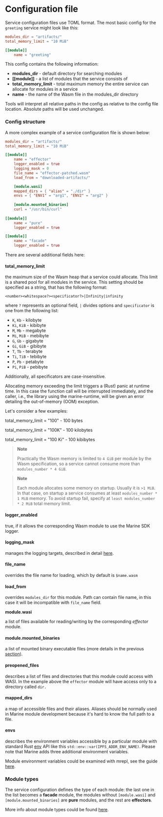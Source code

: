 # Configuration file

Service configuration files use TOML format. The most basic config for the `greeting` service might look like this:

```toml
modules_dir = "artifacts/"
total_memory_limit = "10 MiB"

[[module]]
    name = "greeting"
```

This config contains the following information:

* **modules\_dir**  - default directory for searching modules
* **\[\[module]]** - a list of modules that the service consists of
* **total\_memory\_limit** - total maximum memory the entire service can allocate for modules in a service
* **name** - the name of the Wasm file in the modules\_dir directory

Tools will interpret all relative paths in the config as relative to the config file location. Absolute paths will be used unchanged.

### Config structure

A more complex example of a service configuration file is shown below:

```toml
modules_dir = "artifacts/"
total_memory_limit = "10 MiB"

[[module]]
    name = "effector"
    logger_enabled = true
    logging_mask = 0
    file_name = "effector-patched.wasm"
    load_from = "downloaded-artifacts/"

    [module.wasi]
    mapped_dirs = { "alias" = "./dir" }
    envs = { "ENV1" = "arg1", "ENV2" = "arg2" }
    
    [module.mounted_binaries]
    curl = "/usr/bin/curl"
    
[[module]]
    name = "pure"
    logger_enabled = true

[[module]]
    name = "facade"
    logger_enabled = true
```

There are several additional fields here:

#### **total\_memory\_limit**

the maximum size of the Wasm heap that a service could allocate. This limit is a shared pool for all modules in the service. This setting should be specified as a string, that has the following format:

`<number><whitespace?><specificator?>|Infinity|infinity`

where `?` represents an optional field, `|` divides options and `specificator` is one from the following list:

* `K`, `Kb` - kilobyte
* `Ki`, `KiB` - kibibyte
* `M`, `Mb` - megabyte
* `Mi`, `MiB` - mebibyte
* `G`, `Gb` - gigabyte
* `Gi`, `GiB` - gibibyte
* `T`, `Tb` - terabyte
* `Ti`, `TiB`  - tebibyte
* `P`, `Pb` - petabyte
* `Pi`, `PiB` - pebibyte

Additionally, all specificators are case-insensitive.

Allocating memory exceeding the limit triggers a (Rust) panic at runtime time. 
In this case the function call will be interrupted immediately, and the caller, i.e., the library using the marine-runtime, will be given an error detailing the out-of-memory (OOM) exception.

Let's consider a few examples:

total\_memory\_limit = "100" - 100 bytes

total\_memory\_limit = "100K" - 100 kilobytes

total\_memory\_limit = "100 Ki" - 100 kibibytes

> **Note**
>
> Practically the Wasm memory is limited to `4 GiB` per module by the Wasm specification, so a service cannot consume more than `modules_number * 4 GiB`. 

> **Note**
>
> Each module allocates some memory on startup. Usually it is `>1 MiB`. In that case, on startup a service consumes at least `modules_number * 1 MiB` memory. To avoid startup fail, specify at `least modules_number * 2 MiB` total memory limit. 

#### **logger\_enabled**

true, if it allows the corresponding Wasm module to use the Marine SDK logger.

#### **logging\_mask**

manages the logging targets, described in detail [here](../marine-rust-sdk/developing/logging.md#using-target-map).

#### file\_name

overrides the file name for loading, which by default is `$name.wasm`

#### load\_from

overrides `modules_dir` for this module. Path can contain file name, in this case it will be incompatible with `file_name` field.

**module.wasi**

a list of files available for reading/writing by the corresponding _effector_ module.

#### **module.mounted\_binaries**

a list of mounted binary executable files (more details in the previous [section](mounted-binaries.md)).

#### **preopened\_files**

describes a list of files and directories that this module could access with WASI. In the example above the `effector` module will have access only to a directory called `dir.`

#### **mapped\_dirs**

a map of accessible files and their aliases. Aliases should be normally used in Marine module development because it's hard to know the full path to a file.

#### **envs**

describes the environment variables accessible by a particular module with standard Rust [env](https://doc.rust-lang.org/std/env/index.html) API like this `std::env::var(IPFS_ADDR_ENV_NAME)`. Please note that Marine adds three additional environment variables.

Module environment variables could be examined with mrepl, see the guide [here](https://fluence.dev/docs/marine-book/marine-tooling-reference/marine-repl#envs-show-environment-variables-of-a-module).

### Module types

The service configuration defines the type of each module: the last one in the list becomes a **facade** module, the modules without `[module.wasi]` and `[module.mounted_binaries]` are **pure** modules, and the rest are **effectors**.

More info about module types could be found [here](configuration-file.md#module-types).

